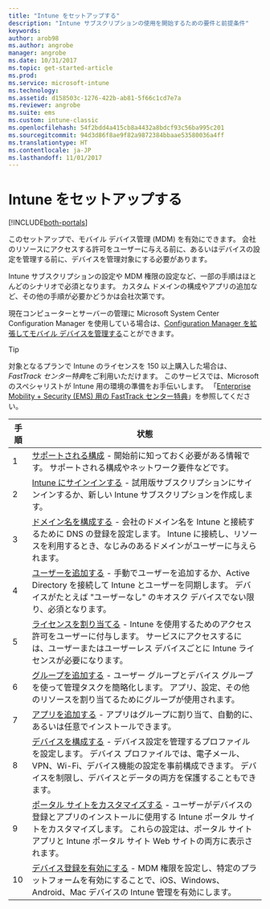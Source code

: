```yaml
---
title: "Intune をセットアップする"
description: "Intune サブスクリプションの使用を開始するための要件と前提条件"
keywords: 
author: arob98
ms.author: angrobe
manager: angrobe
ms.date: 10/31/2017
ms.topic: get-started-article
ms.prod: 
ms.service: microsoft-intune
ms.technology: 
ms.assetid: d158503c-1276-422b-ab81-5f66c1cd7e7a
ms.reviewer: angrobe
ms.suite: ems
ms.custom: intune-classic
ms.openlocfilehash: 54f2bdd4a415cb8a4432a8bdcf93c56ba995c201
ms.sourcegitcommit: 94d3d86f8ae9f82a9872384bbaae53580036a4ff
ms.translationtype: HT
ms.contentlocale: ja-JP
ms.lasthandoff: 11/01/2017
---
```

# <a name="set-up-intune"></a>Intune をセットアップする

[!INCLUDE[both-portals](./includes/note-for-both-portals.md)]

このセットアップで、モバイル デバイス管理 (MDM) を有効にできます。 会社のリソースにアクセスする許可をユーザーに与える前に、あるいはデバイスの設定を管理する前に、デバイスを管理対象にする必要があります。

Intune サブスクリプションの設定や MDM 権限の設定など、一部の手順はほとんどのシナリオで必須となります。 カスタム ドメインの構成やアプリの追加など、その他の手順が必要かどうかは会社次第です。

現在コンピューターとサーバーの管理に Microsoft System Center Configuration Manager を使用している場合は、[Configuration Manager を拡張してモバイル デバイスを管理する](https://docs.microsoft.com/sccm/mdm/understand/choose-between-standalone-intune-and-hybrid-mobile-device-management)ことができます。

>[!TIP]
>対象となるプランで Intune のライセンスを 150 以上購入した場合は、*FastTrack センター特典*をご利用いただけます。 このサービスでは、Microsoft のスペシャリストが Intune 用の環境の準備をお手伝いします。 「[Enterprise Mobility + Security (EMS) 用の FastTrack センター特典](https://docs.microsoft.com/enterprise-mobility-security/Solutions/enterprise-mobility-fasttrack-program)」を参照してください。



| 手順 | 状態  |
| ------------- |-------------|
| 1  | [サポートされる構成](supported-devices-browsers.md) - 開始前に知っておく必要がある情報です。 サポートされる構成やネットワーク要件などです。|
| 2 |  [Intune にサインインする](account-sign-up.md) - 試用版サブスクリプションにサインインするか、新しい Intune サブスクリプションを作成します。 |  
| 3 | [ドメイン名を構成する](custom-domain-name-configure.md) - 会社のドメイン名を Intune と接続するために DNS の登録を設定します。 Intune に接続し、リソースを利用するとき、なじみのあるドメインがユーザーに与えられます。  |
| 4 | [ユーザーを追加する](users-add.md) - 手動でユーザーを追加するか、Active Directory を接続して Intune とユーザーを同期します。 デバイスがたとえば "ユーザーなし" のキオスク デバイスでない限り、必須となります。 |
| 5 | [ライセンスを割り当てる](licenses-assign.md) - Intune を使用するためのアクセス許可をユーザーに付与します。 サービスにアクセスするには、ユーザーまたはユーザーレス デバイスごとに Intune ライセンスが必要になります。|
| 6 |  [グループを追加する](groups-add.md) - ユーザー グループとデバイス グループを使って管理タスクを簡略化します。 アプリ、設定、その他のリソースを割り当てるためにグループが使用されます。 |
| 7 | [アプリを追加する](apps-add.md) - アプリはグループに割り当て、自動的に、あるいは任意でインストールできます。 |
| 8 | [デバイスを構成する](device-profiles.md) - デバイス設定を管理するプロファイルを設定します。 デバイス プロファイルでは、電子メール、VPN、Wi-Fi、デバイス機能の設定を事前構成できます。 デバイスを制限し、デバイスとデータの両方を保護することもできます。  |
| 9 | [ポータル サイトをカスタマイズする](company-portal-app.md) - ユーザーがデバイスの登録とアプリのインストールに使用する Intune ポータル サイトをカスタマイズします。 これらの設定は、ポータル サイト アプリと Intune ポータル サイト Web サイトの両方に表示されます。 |
| 10 | [デバイス登録を有効にする](mdm-authority-set.md) - MDM 権限を設定し、特定のプラットフォームを有効にすることで、iOS、Windows、Android、Mac デバイスの Intune 管理を有効にします。 |
